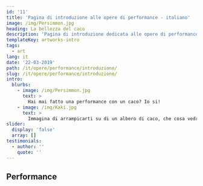 ```yaml
---
id: '11'
title: 'Pagina di introduzione alle opere di performance - italiano'
image: /img/Persimmon.jpg
heading: La bellezza del caco
description: 'Pagina di introduzione dedicata alle opere di performance'
templateKey: artworks-intro
tags:
  - art
lang: it
date: '22-03-2019'
path: /it/opere/performance/introduzione/
slug: /it/opere/performance/introduzione/
intro:
  blurbs:
    - image: /img/Persimmon.jpg
      text: >
        Hai mai fatto una performance con un caco? Io si!
    - image: /img/Kaki.jpg
      text: >
        Immagina di arrampicarti su di un albero di caco, che cosa vedresti una volta in cima?
slider:
  display: 'false'
  array: []
testimonials:
  - author: ''
    quote: ''
---
```


## Performance
